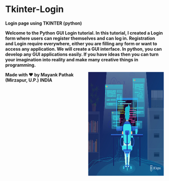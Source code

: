 # Tkinter-Login

**Login page using TKINTER (python)**

**Welcome to the Python GUI Login tutorial. In this tutorial, I created a Login form where users can register themselves and can log in. Registration and Login require everywhere, either you are filling any form or want to access any application. 
We will create a GUI interface. In python, you can develop any GUI applications easily. If you have ideas then you can turn your imagination into reality and make many creative things in programming.**

 <img align="right" height="330" width="240" src="logo.jpg">


**Made with ❤ by Mayank Pathak (Mirzapur, U.P.) INDIA**
